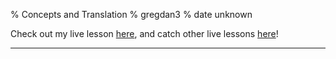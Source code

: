% Concepts and Translation
% gregdan3
% date unknown

Check out my live lesson [here](https://youtu.be/NYFf0_z9Dck), and catch other live lessons [here](https://discord.com/invite/acN3PD5y7M)!

---
